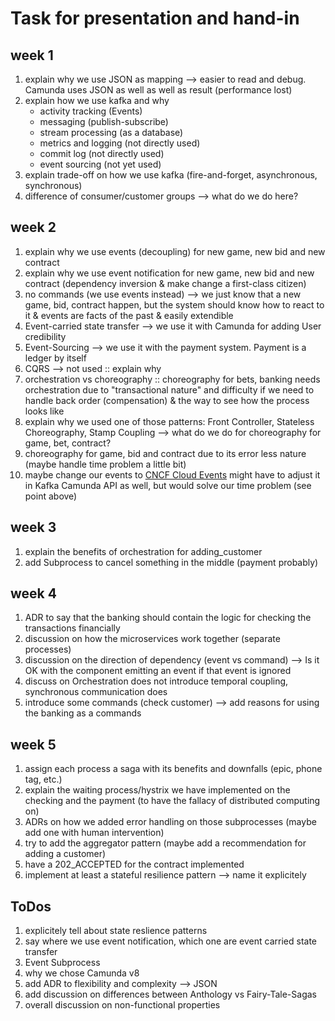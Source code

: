 # Task for presentation and hand-in

## week 1
1. explain why we use JSON as mapping --> easier to read and debug. Camunda uses JSON as well as well as result (performance lost)
2. explain how we use kafka and why
   - activity tracking (Events)
   - messaging (publish-subscribe)
   - stream processing (as a database)
   - metrics and logging (not directly used)
   - commit log (not directly used)
   - event sourcing (not yet used)
3. explain trade-off on how we use kafka (fire-and-forget, asynchronous, synchronous)
4. difference of consumer/customer groups --> what do we do here?

## week 2
1. explain why we use events (decoupling) for new game, new bid and new contract
2. explain why we use event notification for new game, new bid and new contract (dependency inversion & make change a first-class citizen)
3. no commands (we use events instead) --> we just know that a new game, bid, contract happen, but the system should know how to react to it & events are facts of the past & easily extendible
4. Event-carried state transfer --> we use it with Camunda for adding User credibility
5. Event-Sourcing --> we use it with the payment system. Payment is a ledger by itself
6. CQRS --> not used :: explain why
7. orchestration vs choreography :: choreography for bets, banking needs orchestration due to "transactional nature" and difficulty if we need to handle back order (compensation) & the way to see how the process looks like
8. explain why we used one of those patterns: Front Controller, Stateless Choreography, Stamp Coupling --> what do we do for choreography for game, bet, contract?
9. choreography for game, bid and contract due to its error less nature (maybe handle time problem a little bit)
10. maybe change our events to [CNCF Cloud Events](https://github.com/cloudevents/spec) might have to adjust it in Kafka Camunda API as well, but would solve our time problem (see point above)

## week 3
1. explain the benefits of orchestration for adding_customer
2. add Subprocess to cancel something in the middle (payment probably)

## week 4
1. ADR to say that the banking should contain the logic for checking the transactions financially
2. discussion on how the microservices work together (separate processes)
3. discussion on the direction of dependency (event vs command) --> Is it OK with the component emitting an event if that event is ignored
4. discuss on Orchestration does not introduce temporal coupling, synchronous communication does
5. introduce some commands (check customer) --> add reasons for using the banking as a commands

## week 5
1. assign each process a saga with its benefits and downfalls (epic, phone tag, etc.)
2. explain the waiting process/hystrix we have implemented on the checking and the payment (to have the fallacy of distributed computing on)
3. ADRs on how we added error handling on those subprocesses (maybe add one with human intervention)
4. try to add the aggregator pattern (maybe add a recommendation for adding a customer)
5. have a 202_ACCEPTED for the contract implemented
6. implement at least a stateful resilience pattern --> name it explicitely

## ToDos
1. explicitely tell about state reslience patterns
2. say where we use event notification, which one are event carried state transfer
3. Event Subprocess
4. why we chose Camunda v8
5. add ADR to flexibility and complexity --> JSON
6. add discussion on differences between Anthology vs Fairy-Tale-Sagas
7. overall discussion on non-functional properties
